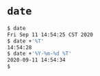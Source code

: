 # `date`
```bash
$ date
Fri Sep 11 14:54:25 CST 2020
$ date +'%T'
14:54:28
$ date +'%Y-%m-%d %T'
2020-09-11 14:54:34
$
```